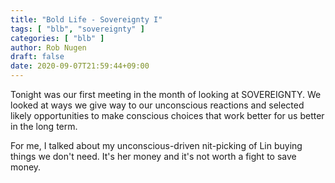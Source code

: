```yaml
---
title: "Bold Life - Sovereignty I"
tags: [ "blb", "sovereignty" ]
categories: [ "blb" ]
author: Rob Nugen
draft: false
date: 2020-09-07T21:59:44+09:00
---
```


Tonight was our first meeting in the month of looking at SOVEREIGNTY.
We looked at ways we give way to our unconscious reactions and
selected likely opportunities to make conscious choices that work
better for us better in the long term.

For me, I talked about my unconscious-driven nit-picking of Lin buying
things we don't need.  It's her money and it's not worth a fight to
save money.
